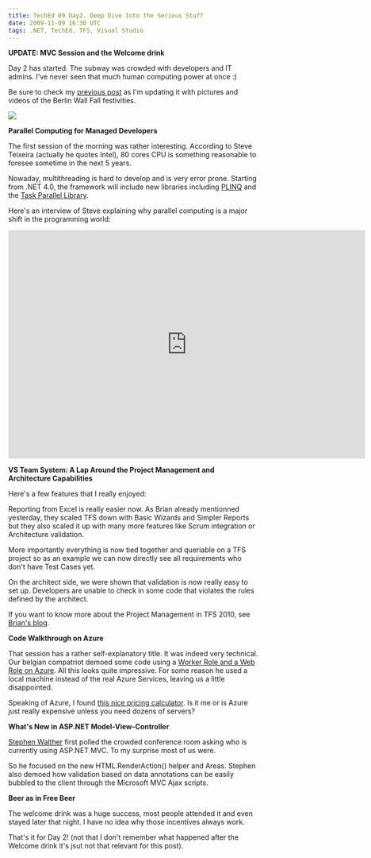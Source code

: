 ```yaml
---
title: TechEd 09 Day2. Deep Dive Into the Serious Stuff
date: 2009-11-09 16:30 UTC
tags: .NET, TechEd, TFS, Visual Studio
---
```


**UPDATE: MVC Session and the Welcome drink**  

Day 2 has started. The subway was crowded with developers and IT admins. I've never seen that much human computing power at once :)  

Be sure to check my [previous post](http://www.teebot.be/2009/11/teched-09-day1-20-years-ago-berlin-wall.html) as I'm updating it with pictures and videos of the Berlin Wall Fall festivities.  

[![](https://3.bp.blogspot.com/_sMzr7iNm7bs/Svk0nOUb_OI/AAAAAAAAAUI/FsXDEmaDvS0/s400/kristofTeebotSmall.png)](http://3.bp.blogspot.com/_sMzr7iNm7bs/Svk0nOUb_OI/AAAAAAAAAUI/FsXDEmaDvS0/s1600-h/kristofTeebotSmall.png)  

**Parallel Computing for Managed Developers**  

The first session of the morning was rather interesting. According to Steve Teixeira (actually he quotes Intel), 80 cores CPU is something reasonable to foresee sometime in the next 5 years.  

Nowaday, multithreading is hard to develop and is very error prone. Starting from .NET 4.0, the framework will include new libraries including [PLINQ](http://msdn.microsoft.com/en-us/magazine/cc163329.aspx) and the [Task Parallel Library](http://msdn.microsoft.com/en-us/library/dd460717(VS.100).aspx).  

Here's an interview of Steve explaining why parallel computing is a major shift in the programming world:  

<iframe src="https://channel9.msdn.com/Blogs/Humphrey/Interview-Tech-Ed-2009-Berlin/player" width="720" height="460" allowFullScreen frameBorder="0"></iframe>

**VS Team System: A Lap Around the Project Management and Architecture Capabilities**  

Here's a few features that I really enjoyed:  

Reporting from Excel is really easier now. As Brian already mentionned yesterday, they scaled TFS down with Basic Wizards and Simpler Reports but they also scaled it up with many more features like Scrum integration or Architecture validation.  

More importantly everything is now tied together and queriable on a TFS project so as an example we can now directly see all requirements who don't have Test Cases yet.  

On the architect side, we were shown that validation is now really easy to set up. Developers are unable to check in some code that violates the rules defined by the architect.  

If you want to know more about the Project Management in TFS 2010, see [Brian's blog](http://blogs.msdn.com/bharry/archive/2009/05/19/tfs-2010-project-management.aspx).  

**Code Walkthrough on Azure**  

That session has a rather self-explanatory title. It was indeed very technical. Our belgian compatriot demoed some code using a [Worker Role and a Web Role on Azure](http://msdn.microsoft.com/en-us/library/dd179341.aspx). All this looks quite impressive. For some reason he used a local machine instead of the real Azure Services, leaving us a little disappointed.  

Speaking of Azure, I found [this nice pricing calculator](http://davidpallmann.blogspot.com/2009/07/azure-roi-calculator.html). Is it me or is Azure just really expensive unless you need dozens of servers?  

**What's New in ASP.NET Model-View-Controller**  

[Stephen Walther](http://stephenwalther.com/blog/default.aspx) first polled the crowded conference room asking who is currently using ASP.NET MVC. To my surprise most of us were.  

So he focused on the new HTML.RenderAction() helper and Areas. Stephen also demoed how validation based on data annotations can be easily bubbled to the client through the Microsoft MVC Ajax scripts.  

**Beer as in Free Beer**  

The welcome drink was a huge success, most people attended it and even stayed later that night. I have no idea why those incentives always work.  

That's it for Day 2! (not that I don't remember what happened after the Welcome drink it's jsut not that relevant for this post).
